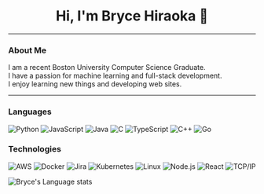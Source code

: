 <h1 align="center">Hi, I'm Bryce Hiraoka 👋</h1>

---

### **About Me**

I am a recent Boston University Computer Science Graduate. </br>
I have a passion for machine learning and full-stack development. </br>
I enjoy learning new things and developing web sites.

---

### Languages

![Python](https://img.shields.io/badge/-Python-fff?&logo=python)
![JavaScript](https://img.shields.io/badge/-JavaScript-fff?&logo=JavaScript&logoColor=ddc508)
![Java](https://img.shields.io/badge/-Java-fff?&logo=Java&logoColor=007396)
![C](https://img.shields.io/badge/-C-fff?&logo=C)
![TypeScript](https://img.shields.io/badge/-TypeScript-fff?&logo=TypeScript&logoColor=007ACC)
![C++](https://img.shields.io/badge/-C++-fff?&logo=c%2b%2b&logoColor=00599C)
![Go](https://img.shields.io/badge/-Go-fff?&logo=go&logoColor=#00ADD8)

### Technologies

![AWS](https://img.shields.io/badge/-AWS-fff?&logo=amazonwebservices&logoColor=232F3E)
![Docker](https://img.shields.io/badge/-Docker-fff?&logo=Docker)
![Jira](https://img.shields.io/badge/-Jira-fff?&logo=jira-software&logoColor=0052CC)
![Kubernetes](https://img.shields.io/badge/-Kubernetes-fff?&logo=Kubernetes)
![Linux](https://img.shields.io/badge/-Linux-fff?&logo=linux&logoColor=000)
![Node.js](https://img.shields.io/badge/-Node.js-fff?&logo=node.js)
![React](https://img.shields.io/badge/-React-fff?&logo=React)
![TCP/IP](https://img.shields.io/badge/-TCP/IP-fff?&logo=Cisco)


<!--![Bryce's github stats](https://github-readme-stats.vercel.app/api?username=Bryce-Hiraoka&show_icons=true&hide_border=true)&nbsp;&nbsp;-->
![Bryce's Language stats](https://github-readme-stats-eight-theta.vercel.app/api/top-langs/?username=Bryce-Hiraoka&hide=cython,fortran&exclude_repo=bhiraoka-assignment-10,bhiraoka-assignment-8,bhiraoka-assignment-7,bhiraoka-assignment-6,bhiraoka-assignment-5,bhiraoka-assignment-4,bhiraoka-assignment-3,bhiraoka-assignment-2bhiraoka-assignment-1,bhiraoka-assignment-0,bhiraoka-Assignment9&layout=compact&langs_count=10&hide_border=true)
<br />
